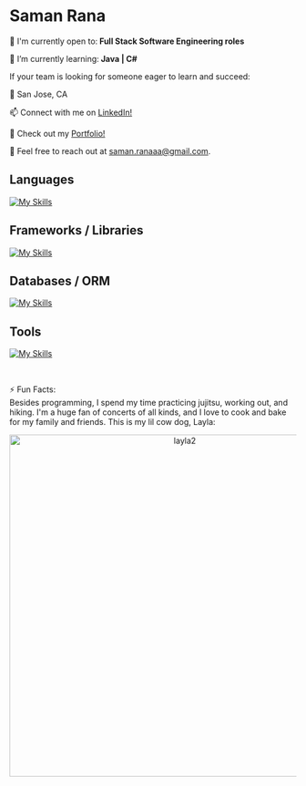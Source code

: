<h1>Saman Rana</h1>
🙌 I'm currently open to:<strong> Full Stack Software Engineering roles</strong>

🌱 I’m currently learning:<strong> Java | C# </strong>

<p>If your team is looking for someone eager to learn and succeed:</p>
<p>📍 San Jose, CA</p>
<p>📫 Connect with me on <a href="https://www.linkedin.com/in/samanarana/">LinkedIn!</a></p>
<p>🌸 Check out my <a href="https://samanarana.github.io/portfolio/">Portfolio!</a></p>
<p>📧 Feel free to reach out at <a href="mailto:saman.ranaaa@gmail.com">saman.ranaaa@gmail.com</a>.</p>

<h2>Languages</h2>

[![My Skills](https://skillicons.dev/icons?i=js,html,css,python)](https://skillicons.dev)


<h2>Frameworks / Libraries</h2>

[![My Skills](https://skillicons.dev/icons?i=nodejs,react,redux,express,flask)](https://skillicons.dev)


<h2>Databases / ORM</h2>

[![My Skills](https://skillicons.dev/icons?i=sqlite,sequelize,postgres)](https://skillicons.dev)


<h2>Tools</h2>

[![My Skills](https://skillicons.dev/icons?i=github,git,postman,vscode)](https://skillicons.dev)


&nbsp;

⚡ Fun Facts: <br>
Besides programming, I spend my time practicing jujitsu, working out, and hiking. I'm a huge fan of concerts of all kinds, and I love to cook and bake for my family and friends. 
This is my lil cow dog, Layla:

<p align="center">
  <img src="https://github.com/samanarana/samanarana/assets/113636092/763da289-1ba6-46a7-8d88-2e82c7c9702a" alt="layla2" width="600" />
</p>
